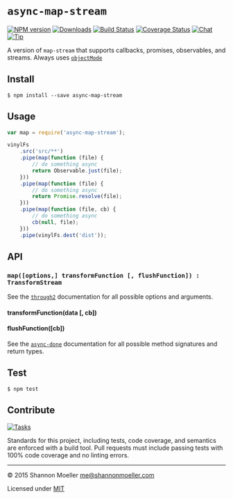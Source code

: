 # `async-map-stream`

[![NPM version][npm-img]][npm-url] [![Downloads][downloads-img]][npm-url] [![Build Status][travis-img]][travis-url] [![Coverage Status][coveralls-img]][coveralls-url] [![Chat][gitter-img]][gitter-url] [![Tip][amazon-img]][amazon-url]

A version of `map-stream` that supports callbacks, promises, observables, and streams. Always uses [`objectMode`][mode]

[mode]: https://nodejs.org/api/stream.html#stream_object_mode

## Install

```
$ npm install --save async-map-stream
```

## Usage

```js
var map = require('async-map-stream');

vinylFs
    .src('src/**')
    .pipe(map(function (file) {
        // do something async
        return Observable.just(file);
    }))
    .pipe(map(function (file) {
        // do something async
        return Promise.resolve(file);
    }))
    .pipe(map(function (file, cb) {
        // do something async
        cb(null, file);
    }))
    .pipe(vinylFs.dest('dist'));
```

## API

### `map([options,] transformFunction [, flushFunction]) : TransformStream`

See the [`through2`][through2] documentation for all possible options and arguments.

[through2]: http://npm.im/through2

#### transformFunction(data [, cb])
#### flushFunction([cb])

See the [`async-done`][done] documentation for all possible method signatures and return types.

[done]: http://npm.im/async-done

## Test

```
$ npm test
```

## Contribute

[![Tasks][waffle-img]][waffle-url]

Standards for this project, including tests, code coverage, and semantics are enforced with a build tool. Pull requests must include passing tests with 100% code coverage and no linting errors.

----

© 2015 Shannon Moeller <me@shannonmoeller.com>

Licensed under [MIT](http://shannonmoeller.com/mit.txt)

[amazon-img]:    https://img.shields.io/badge/amazon-tip_jar-yellow.svg?style=flat-square
[amazon-url]:    https://www.amazon.com/gp/registry/wishlist/1VQM9ID04YPC5?sort=universal-price
[coveralls-img]: http://img.shields.io/coveralls/shannonmoeller/async-map-stream/master.svg?style=flat-square
[coveralls-url]: https://coveralls.io/r/shannonmoeller/async-map-stream
[downloads-img]: http://img.shields.io/npm/dm/async-map-stream.svg?style=flat-square
[gitter-img]:    http://img.shields.io/badge/gitter-join_chat-1dce73.svg?style=flat-square
[gitter-url]:    https://gitter.im/togajs/toga
[npm-img]:       http://img.shields.io/npm/v/tunic.svg?style=flat-square
[npm-url]:       https://npmjs.org/package/tunic
[travis-img]:    http://img.shields.io/travis/shannonmoeller/async-map-stream.svg?style=flat-square
[travis-url]:    https://travis-ci.org/shannonmoeller/async-map-stream
[waffle-img]:    http://img.shields.io/github/issues/shannonmoeller/async-map-stream.svg?style=flat-square
[waffle-url]:    http://waffle.io/shannonmoeller/async-map-stream
